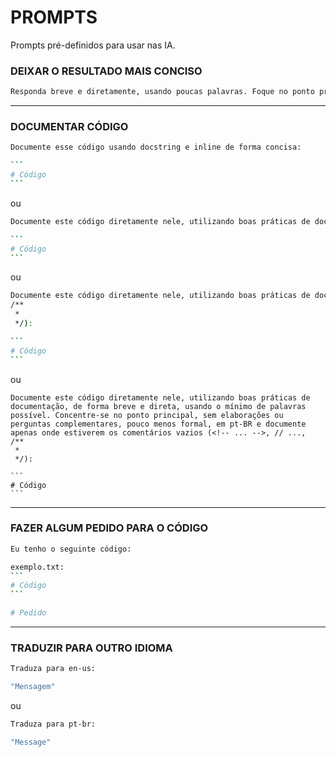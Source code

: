 # PROMPTS

Prompts pré-definidos para usar nas IA.

### DEIXAR O RESULTADO MAIS CONCISO

```bash
Responda breve e diretamente, usando poucas palavras. Foque no ponto principal sem elaboração ou perguntas adicionais.
```

---

### DOCUMENTAR CÓDIGO

``````bash
Documente esse código usando docstring e inline de forma concisa:

```
# Código
```
``````

ou

``````bash
Documente este código diretamente nele, utilizando boas práticas de documentação, de forma concisa e em pt-BR:

```
# Código
```
``````

ou

``````bash
Documente este código diretamente nele, utilizando boas práticas de documentação, de forma concisa, pouco menos formal, em pt-BR e documente apenas onde estiverem os comentários vazios (<!-- ... -->, // ...,
/**
 * 
 */):

```
# Código
```
``````

ou

``````
Documente este código diretamente nele, utilizando boas práticas de documentação, de forma breve e direta, usando o mínimo de palavras possível. Concentre-se no ponto principal, sem elaborações ou perguntas complementares, pouco menos formal, em pt-BR e documente apenas onde estiverem os comentários vazios (<!-- ... -->, // ...,
/**
 * 
 */):

```
# Código
```
``````

---

### FAZER ALGUM PEDIDO PARA O CÓDIGO

``````bash
Eu tenho o seguinte código:

exemplo.txt:
```
# Código
```

# Pedido
``````

---

### TRADUZIR PARA OUTRO IDIOMA

```bash
Traduza para en-us:

"Mensagem"
```

ou

```bash
Traduza para pt-br:

"Message"
```
